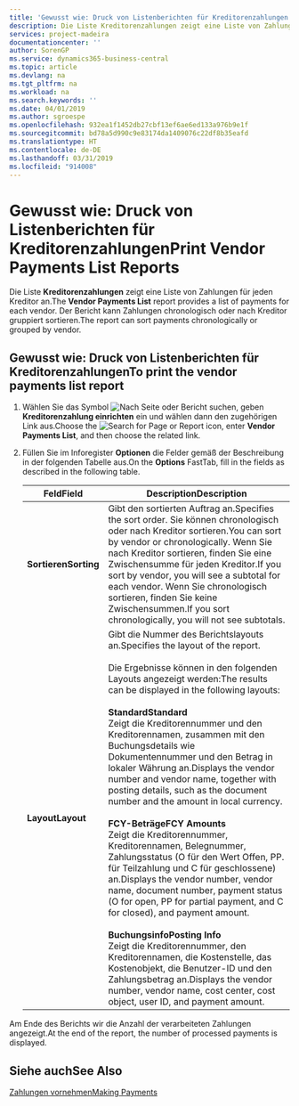 ```yaml
---
title: 'Gewusst wie: Druck von Listenberichten für Kreditorenzahlungen'
description: Die Liste Kreditorenzahlungen zeigt eine Liste von Zahlungen für jeden Kreditor an. Der Bericht kann Zahlungen chronologisch oder nach Kreditor gruppiert sortieren.
services: project-madeira
documentationcenter: ''
author: SorenGP
ms.service: dynamics365-business-central
ms.topic: article
ms.devlang: na
ms.tgt_pltfrm: na
ms.workload: na
ms.search.keywords: ''
ms.date: 04/01/2019
ms.author: sgroespe
ms.openlocfilehash: 932ea1f1452db27cbf13ef6ae6ed133a976b9e1f
ms.sourcegitcommit: bd78a5d990c9e83174da1409076c22df8b35eafd
ms.translationtype: HT
ms.contentlocale: de-DE
ms.lasthandoff: 03/31/2019
ms.locfileid: "914008"
---
```

# <a name="print-vendor-payments-list-reports"></a><span data-ttu-id="71465-104">Gewusst wie: Druck von Listenberichten für Kreditorenzahlungen</span><span class="sxs-lookup"><span data-stu-id="71465-104">Print Vendor Payments List Reports</span></span>
<span data-ttu-id="71465-105">Die Liste **Kreditorenzahlungen** zeigt eine Liste von Zahlungen für jeden Kreditor an.</span><span class="sxs-lookup"><span data-stu-id="71465-105">The **Vendor Payments List** report provides a list of payments for each vendor.</span></span> <span data-ttu-id="71465-106">Der Bericht kann Zahlungen chronologisch oder nach Kreditor gruppiert sortieren.</span><span class="sxs-lookup"><span data-stu-id="71465-106">The report can sort payments chronologically or grouped by vendor.</span></span>  

## <a name="to-print-the-vendor-payments-list-report"></a><span data-ttu-id="71465-107">Gewusst wie: Druck von Listenberichten für Kreditorenzahlungen</span><span class="sxs-lookup"><span data-stu-id="71465-107">To print the vendor payments list report</span></span>  

1.  <span data-ttu-id="71465-108">Wählen Sie das Symbol ![Nach Seite oder Bericht suchen](../../media/ui-search/search_small.png "Symbol Nach Seite oder Bericht suchen"), geben **Kreditorenzahlung einrichten** ein und wählen dann den zugehörigen Link aus.</span><span class="sxs-lookup"><span data-stu-id="71465-108">Choose the ![Search for Page or Report](../../media/ui-search/search_small.png "Search for Page or Report icon") icon, enter **Vendor Payments List**, and then choose the related link.</span></span>  
2.  <span data-ttu-id="71465-109">Füllen Sie im Inforegister **Optionen** die Felder gemäß der Beschreibung in der folgenden Tabelle aus.</span><span class="sxs-lookup"><span data-stu-id="71465-109">On the **Options** FastTab, fill in the fields as described in the following table.</span></span>  

    |<span data-ttu-id="71465-110">Feld</span><span class="sxs-lookup"><span data-stu-id="71465-110">Field</span></span>|<span data-ttu-id="71465-111">Description</span><span class="sxs-lookup"><span data-stu-id="71465-111">Description</span></span>|  
    |---------------------------------|---------------------------------------|  
    |<span data-ttu-id="71465-112">**Sortieren**</span><span class="sxs-lookup"><span data-stu-id="71465-112">**Sorting**</span></span>|<span data-ttu-id="71465-113">Gibt den sortierten Auftrag an.</span><span class="sxs-lookup"><span data-stu-id="71465-113">Specifies the sort order.</span></span> <span data-ttu-id="71465-114">Sie können chronologisch oder nach Kreditor sortieren.</span><span class="sxs-lookup"><span data-stu-id="71465-114">You can sort by vendor or chronologically.</span></span> <span data-ttu-id="71465-115">Wenn Sie nach Kreditor sortieren, finden Sie eine Zwischensumme für jeden Kreditor.</span><span class="sxs-lookup"><span data-stu-id="71465-115">If you sort by vendor, you will see a subtotal for each vendor.</span></span> <span data-ttu-id="71465-116">Wenn Sie chronologisch sortieren, finden Sie keine Zwischensummen.</span><span class="sxs-lookup"><span data-stu-id="71465-116">If you sort chronologically, you will not see subtotals.</span></span>|  
    |<span data-ttu-id="71465-117">**Layout**</span><span class="sxs-lookup"><span data-stu-id="71465-117">**Layout**</span></span>|<span data-ttu-id="71465-118">Gibt die Nummer des Berichtslayouts an.</span><span class="sxs-lookup"><span data-stu-id="71465-118">Specifies the layout of the report.</span></span><br /><br /> <span data-ttu-id="71465-119">Die Ergebnisse können in den folgenden Layouts angezeigt werden:</span><span class="sxs-lookup"><span data-stu-id="71465-119">The results can be displayed in the following layouts:</span></span><br /><br /> <span data-ttu-id="71465-120">**Standard**</span><span class="sxs-lookup"><span data-stu-id="71465-120">**Standard**</span></span><br /> <span data-ttu-id="71465-121">Zeigt die Kreditorennummer und den Kreditorennamen, zusammen mit den Buchungsdetails wie Dokumentennummer und den Betrag in lokaler Währung an.</span><span class="sxs-lookup"><span data-stu-id="71465-121">Displays the vendor number and vendor name, together with posting details, such as the document number and the amount in local currency.</span></span><br /><br /> <span data-ttu-id="71465-122">**FCY-Beträge**</span><span class="sxs-lookup"><span data-stu-id="71465-122">**FCY Amounts**</span></span><br /> <span data-ttu-id="71465-123">Zeigt die Kreditorennummer, Kreditorennamen, Belegnummer, Zahlungsstatus (O für den Wert Offen, PP. für Teilzahlung und C für geschlossene) an.</span><span class="sxs-lookup"><span data-stu-id="71465-123">Displays the vendor number, vendor name, document number, payment status (O for open, PP for partial payment, and C for closed), and payment amount.</span></span><br /><br /> <span data-ttu-id="71465-124">**Buchungsinfo**</span><span class="sxs-lookup"><span data-stu-id="71465-124">**Posting Info**</span></span><br /> <span data-ttu-id="71465-125">Zeigt die Kreditorennummer, den Kreditorennamen, die Kostenstelle, das Kostenobjekt, die Benutzer-ID und den Zahlungsbetrag an.</span><span class="sxs-lookup"><span data-stu-id="71465-125">Displays the vendor number, vendor name, cost center, cost object, user ID, and payment amount.</span></span>|  

 <span data-ttu-id="71465-126">Am Ende des Berichts wir die Anzahl der verarbeiteten Zahlungen angezeigt.</span><span class="sxs-lookup"><span data-stu-id="71465-126">At the end of the report, the number of processed payments is displayed.</span></span>  

## <a name="see-also"></a><span data-ttu-id="71465-127">Siehe auch</span><span class="sxs-lookup"><span data-stu-id="71465-127">See Also</span></span>  
[<span data-ttu-id="71465-128">Zahlungen vornehmen</span><span class="sxs-lookup"><span data-stu-id="71465-128">Making Payments</span></span>](../../payables-make-payments.md)
